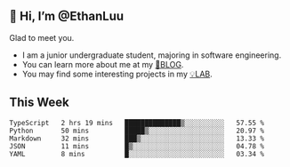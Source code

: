 ## 👋 Hi, I’m @EthanLuu

Glad to meet you.

- I am a junior undergraduate student, majoring in software engineering.
- You can learn more about me at my [📝BLOG](https://blog.ethanloo.cn).
- You may find some interesting projects in my [💡LAB](https://lab.ethanloo.cn).

## This Week
<!--START_SECTION:waka-->
```text
TypeScript   2 hrs 19 mins   ██████████████▒░░░░░░░░░░   57.55 % 
Python       50 mins         █████▒░░░░░░░░░░░░░░░░░░░   20.97 % 
Markdown     32 mins         ███▒░░░░░░░░░░░░░░░░░░░░░   13.33 % 
JSON         11 mins         █▒░░░░░░░░░░░░░░░░░░░░░░░   04.78 % 
YAML         8 mins          █░░░░░░░░░░░░░░░░░░░░░░░░   03.34 % 
```
<!--END_SECTION:waka-->
